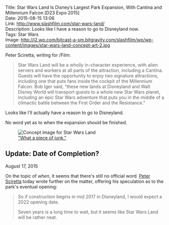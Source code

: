 Title: Star Wars Land Is Disney’s Largest Park Expansion, With Cantina and Millennium Falcon [D23 Expo 2015]  
Date: 2015-08-15 13:06  
Link: http://www.slashfilm.com/star-wars-land/  
Description: Looks like I have a reason to go to Disneyland now.  
Tags: Star Wars  
Image: http://i2.wp.com/bitcast-a-sm.bitgravity.com/slashfilm/wp/wp-content/images/star-wars-land-concept-art-2.jpg  

Peter Sciretta, writing for /Film:

> Star Wars Land will be a wholly in-character experience, with alien servers and workers at all parts of the attraction, including a Cantina. Guests will have the opportunity to enjoy two signature attractions, including one that puts fans inside the cockpit of the Millennium Falcon. Bob Iger said, “these new lands at Disneyland and Walt Disney World will transport guests to a whole new Star Wars planet, including an epic Star Wars adventure that puts you in the middle of a climactic battle between the First Order and the Resistance.”

Looks like I'll actually have a reason to go to Disneyland. 

No word yet as to when the expansion should be finished.

<figure>
	<img class="wide" src="http://i2.wp.com/bitcast-a-sm.bitgravity.com/slashfilm/wp/wp-content/images/star-wars-land-concept-art-2.jpg" alt="Concept image for Star Wars Land" title="Concept image for Star Wars Land">
	</a>
	<figcaption><a href="http://www.imsdb.com/scripts/Star-Wars-A-New-Hope.html">"What a piece of junk."</a></figcaption>
</figure>

<aside>
<div class="update" id="date-of-completion">

## Update: Date of Completion?
<p class="updateTime"><time datetime="2015-08-17">August 17, 2015</time></p>

On the topic of *when*, it seems that there's still no official word. [Peter Sciretta][slashfilm] today wrote further on the matter, offering his speculation as to the park's eventual opening:

> So if construction begins in mid 2017 in Disneyland, I would expect a 2022 opening date.
>
> Seven years is a long time to wait, but it seems like Star Wars Land will be rather neat.

</div>
</aside>

[slashfilm]: http://www.slashfilm.com/star-wars-land-questions/ "More from Peter Scrietta"
